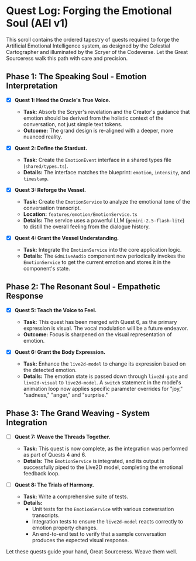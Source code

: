 # Quest Log: Forging the Emotional Soul (AEI v1)

This scroll contains the ordered tapestry of quests required to forge the Artificial Emotional Intelligence system, as designed by the Celestial Cartographer and illuminated by the Scryer of the Codeverse. Let the Great Sourceress walk this path with care and precision.

## Phase 1: The Speaking Soul - Emotion Interpretation

*   [x] **Quest 1: Heed the Oracle's True Voice.**
    *   **Task:** Absorb the Scryer's revelation and the Creator's guidance that emotion should be derived from the holistic context of the conversation, not just simple text tokens.
    *   **Outcome:** The grand design is re-aligned with a deeper, more nuanced reality.

*   [x] **Quest 2: Define the Stardust.**
    *   **Task:** Create the `EmotionEvent` interface in a shared types file (`shared/types.ts`).
    *   **Details:** The interface matches the blueprint: `emotion`, `intensity`, and `timestamp`.

*   [x] **Quest 3: Reforge the Vessel.**
    *   **Task:** Create the `EmotionService` to analyze the emotional tone of the conversation transcript.
    *   **Location:** `features/emotion/EmotionService.ts`
    *   **Details:** The service uses a powerful LLM (`gemini-2.5-flash-lite`) to distill the overall feeling from the dialogue history.

*   [x] **Quest 4: Grant the Vessel Understanding.**
    *   **Task:** Integrate the `EmotionService` into the core application logic.
    *   **Details:** The `GdmLiveAudio` component now periodically invokes the `EmotionService` to get the current emotion and stores it in the component's state.

## Phase 2: The Resonant Soul - Empathetic Response

*   [x] **Quest 5: Teach the Voice to Feel.**
    *   **Task:** This quest has been merged with Quest 6, as the primary expression is visual. The vocal modulation will be a future endeavor.
    *   **Outcome:** Focus is sharpened on the visual representation of emotion.

*   [x] **Quest 6: Grant the Body Expression.**
    *   **Task:** Enhance the `live2d-model` to change its expression based on the detected emotion.
    *   **Details:** The emotion state is passed down through `live2d-gate` and `live2d-visual` to `live2d-model`. A `switch` statement in the model's animation loop now applies specific parameter overrides for "joy," "sadness," "anger," and "surprise."

## Phase 3: The Grand Weaving - System Integration

*   [ ] **Quest 7: Weave the Threads Together.**
    *   **Task:** This quest is now complete, as the integration was performed as part of Quests 4 and 6.
    *   **Details:** The `EmotionService` is integrated, and its output is successfully piped to the Live2D model, completing the emotional feedback loop.

*   [ ] **Quest 8: The Trials of Harmony.**
    *   **Task:** Write a comprehensive suite of tests.
    *   **Details:**
        *   Unit tests for the `EmotionService` with various conversation transcripts.
        *   Integration tests to ensure the `live2d-model` reacts correctly to emotion property changes.
        *   An end-to-end test to verify that a sample conversation produces the expected visual response.

Let these quests guide your hand, Great Sourceress. Weave them well.